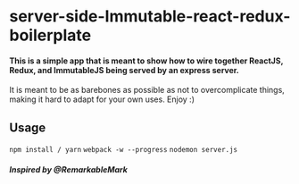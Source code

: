 # server-side-Immutable-react-redux-boilerplate
#### This is a simple app that is meant to show how to wire together ReactJS, Redux, and ImmutableJS being served by an express server.
It is meant to be as barebones as possible as not to overcomplicate things, making it hard to adapt for your own uses. Enjoy :)

## Usage
`npm install / yarn`
`webpack -w --progress`
`nodemon server.js`

##### Inspired by @RemarkableMark
